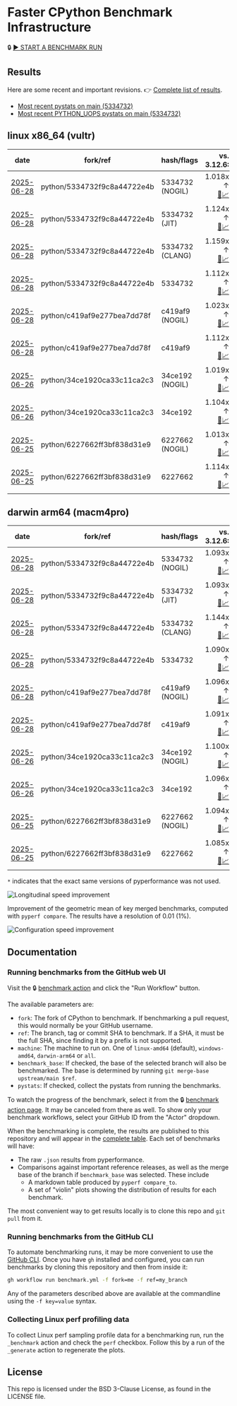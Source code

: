 # Faster CPython Benchmark Infrastructure

🔒 [▶️ START A BENCHMARK RUN](../../actions/workflows/benchmark.yml)

## Results

Here are some recent and important revisions. 👉 [Complete list of results](RESULTS.md).

<!-- START table -->
- [Most recent  pystats on main (5334732)](results/bm-20250628-3.15.0a0-5334732/bm-20250628-vultr-x86_64-python-5334732f9c8a44722e4b-3.15.0a0-5334732-pystats.md)
- [Most recent PYTHON_UOPS pystats on main (5334732)](results/bm-20250628-3.15.0a0-5334732-PYTHON_UOPS/bm-20250628-vultr-x86_64-python-5334732f9c8a44722e4b-3.15.0a0-5334732-pystats.md)

## linux x86_64 (vultr)
| date | fork/ref | hash/flags | vs. 3.12.6: | vs. 3.13.0rc2: | vs. base: |
| --- | --- | --- | ---: | ---: | ---: |
| [2025-06-28](results/bm-20250628-3.15.0a0-5334732-NOGIL) | python/5334732f9c8a44722e4b | 5334732 (NOGIL) | 1.018x ↑<br>[📄](results/bm-20250628-3.15.0a0-5334732-NOGIL/bm-20250628-vultr-x86_64-python-5334732f9c8a44722e4b-3.15.0a0-5334732-vs-3.12.6.md)[📈](results/bm-20250628-3.15.0a0-5334732-NOGIL/bm-20250628-vultr-x86_64-python-5334732f9c8a44722e4b-3.15.0a0-5334732-vs-3.12.6.svg) | 1.016x ↓<br>[📄](results/bm-20250628-3.15.0a0-5334732-NOGIL/bm-20250628-vultr-x86_64-python-5334732f9c8a44722e4b-3.15.0a0-5334732-vs-3.13.0rc2.md)[📈](results/bm-20250628-3.15.0a0-5334732-NOGIL/bm-20250628-vultr-x86_64-python-5334732f9c8a44722e4b-3.15.0a0-5334732-vs-3.13.0rc2.svg) | 1.089x ↓<br>[📄](results/bm-20250628-3.15.0a0-5334732-NOGIL/bm-20250628-vultr-x86_64-python-5334732f9c8a44722e4b-3.15.0a0-5334732-vs-base.md)[📈](results/bm-20250628-3.15.0a0-5334732-NOGIL/bm-20250628-vultr-x86_64-python-5334732f9c8a44722e4b-3.15.0a0-5334732-vs-base.svg)[🧠](results/bm-20250628-3.15.0a0-5334732-NOGIL/bm-20250628-vultr-x86_64-python-5334732f9c8a44722e4b-3.15.0a0-5334732-vs-base-mem.svg) |
| [2025-06-28](results/bm-20250628-3.15.0a0-5334732-JIT) | python/5334732f9c8a44722e4b | 5334732 (JIT) | 1.124x ↑<br>[📄](results/bm-20250628-3.15.0a0-5334732-JIT/bm-20250628-vultr-x86_64-python-5334732f9c8a44722e4b-3.15.0a0-5334732-vs-3.12.6.md)[📈](results/bm-20250628-3.15.0a0-5334732-JIT/bm-20250628-vultr-x86_64-python-5334732f9c8a44722e4b-3.15.0a0-5334732-vs-3.12.6.svg) | 1.087x ↑<br>[📄](results/bm-20250628-3.15.0a0-5334732-JIT/bm-20250628-vultr-x86_64-python-5334732f9c8a44722e4b-3.15.0a0-5334732-vs-3.13.0rc2.md)[📈](results/bm-20250628-3.15.0a0-5334732-JIT/bm-20250628-vultr-x86_64-python-5334732f9c8a44722e4b-3.15.0a0-5334732-vs-3.13.0rc2.svg) | 1.009x ↑<br>[📄](results/bm-20250628-3.15.0a0-5334732-JIT/bm-20250628-vultr-x86_64-python-5334732f9c8a44722e4b-3.15.0a0-5334732-vs-base.md)[📈](results/bm-20250628-3.15.0a0-5334732-JIT/bm-20250628-vultr-x86_64-python-5334732f9c8a44722e4b-3.15.0a0-5334732-vs-base.svg)[🧠](results/bm-20250628-3.15.0a0-5334732-JIT/bm-20250628-vultr-x86_64-python-5334732f9c8a44722e4b-3.15.0a0-5334732-vs-base-mem.svg) |
| [2025-06-28](results/bm-20250628-3.15.0a0-5334732-CLANG) | python/5334732f9c8a44722e4b | 5334732 (CLANG) | 1.159x ↑<br>[📄](results/bm-20250628-3.15.0a0-5334732-CLANG/bm-20250628-vultr-x86_64-python-5334732f9c8a44722e4b-3.15.0a0-5334732-vs-3.12.6.md)[📈](results/bm-20250628-3.15.0a0-5334732-CLANG/bm-20250628-vultr-x86_64-python-5334732f9c8a44722e4b-3.15.0a0-5334732-vs-3.12.6.svg) | 1.121x ↑<br>[📄](results/bm-20250628-3.15.0a0-5334732-CLANG/bm-20250628-vultr-x86_64-python-5334732f9c8a44722e4b-3.15.0a0-5334732-vs-3.13.0rc2.md)[📈](results/bm-20250628-3.15.0a0-5334732-CLANG/bm-20250628-vultr-x86_64-python-5334732f9c8a44722e4b-3.15.0a0-5334732-vs-3.13.0rc2.svg) | 1.041x ↑<br>[📄](results/bm-20250628-3.15.0a0-5334732-CLANG/bm-20250628-vultr-x86_64-python-5334732f9c8a44722e4b-3.15.0a0-5334732-vs-base.md)[📈](results/bm-20250628-3.15.0a0-5334732-CLANG/bm-20250628-vultr-x86_64-python-5334732f9c8a44722e4b-3.15.0a0-5334732-vs-base.svg)[🧠](results/bm-20250628-3.15.0a0-5334732-CLANG/bm-20250628-vultr-x86_64-python-5334732f9c8a44722e4b-3.15.0a0-5334732-vs-base-mem.svg) |
| [2025-06-28](results/bm-20250628-3.15.0a0-5334732) | python/5334732f9c8a44722e4b | 5334732 | 1.112x ↑<br>[📄](results/bm-20250628-3.15.0a0-5334732/bm-20250628-vultr-x86_64-python-5334732f9c8a44722e4b-3.15.0a0-5334732-vs-3.12.6.md)[📈](results/bm-20250628-3.15.0a0-5334732/bm-20250628-vultr-x86_64-python-5334732f9c8a44722e4b-3.15.0a0-5334732-vs-3.12.6.svg) | 1.075x ↑<br>[📄](results/bm-20250628-3.15.0a0-5334732/bm-20250628-vultr-x86_64-python-5334732f9c8a44722e4b-3.15.0a0-5334732-vs-3.13.0rc2.md)[📈](results/bm-20250628-3.15.0a0-5334732/bm-20250628-vultr-x86_64-python-5334732f9c8a44722e4b-3.15.0a0-5334732-vs-3.13.0rc2.svg) |  |
| [2025-06-28](results/bm-20250628-3.15.0a0-c419af9-NOGIL) | python/c419af9e277bea7dd78f | c419af9 (NOGIL) | 1.023x ↑<br>[📄](results/bm-20250628-3.15.0a0-c419af9-NOGIL/bm-20250628-vultr-x86_64-python-c419af9e277bea7dd78f-3.15.0a0-c419af9-vs-3.12.6.md)[📈](results/bm-20250628-3.15.0a0-c419af9-NOGIL/bm-20250628-vultr-x86_64-python-c419af9e277bea7dd78f-3.15.0a0-c419af9-vs-3.12.6.svg) | 1.012x ↓<br>[📄](results/bm-20250628-3.15.0a0-c419af9-NOGIL/bm-20250628-vultr-x86_64-python-c419af9e277bea7dd78f-3.15.0a0-c419af9-vs-3.13.0rc2.md)[📈](results/bm-20250628-3.15.0a0-c419af9-NOGIL/bm-20250628-vultr-x86_64-python-c419af9e277bea7dd78f-3.15.0a0-c419af9-vs-3.13.0rc2.svg) | 1.086x ↓<br>[📄](results/bm-20250628-3.15.0a0-c419af9-NOGIL/bm-20250628-vultr-x86_64-python-c419af9e277bea7dd78f-3.15.0a0-c419af9-vs-base.md)[📈](results/bm-20250628-3.15.0a0-c419af9-NOGIL/bm-20250628-vultr-x86_64-python-c419af9e277bea7dd78f-3.15.0a0-c419af9-vs-base.svg)[🧠](results/bm-20250628-3.15.0a0-c419af9-NOGIL/bm-20250628-vultr-x86_64-python-c419af9e277bea7dd78f-3.15.0a0-c419af9-vs-base-mem.svg) |
| [2025-06-28](results/bm-20250628-3.15.0a0-c419af9) | python/c419af9e277bea7dd78f | c419af9 | 1.112x ↑<br>[📄](results/bm-20250628-3.15.0a0-c419af9/bm-20250628-vultr-x86_64-python-c419af9e277bea7dd78f-3.15.0a0-c419af9-vs-3.12.6.md)[📈](results/bm-20250628-3.15.0a0-c419af9/bm-20250628-vultr-x86_64-python-c419af9e277bea7dd78f-3.15.0a0-c419af9-vs-3.12.6.svg) | 1.075x ↑<br>[📄](results/bm-20250628-3.15.0a0-c419af9/bm-20250628-vultr-x86_64-python-c419af9e277bea7dd78f-3.15.0a0-c419af9-vs-3.13.0rc2.md)[📈](results/bm-20250628-3.15.0a0-c419af9/bm-20250628-vultr-x86_64-python-c419af9e277bea7dd78f-3.15.0a0-c419af9-vs-3.13.0rc2.svg) |  |
| [2025-06-26](results/bm-20250626-3.15.0a0-34ce192-NOGIL) | python/34ce1920ca33c11ca2c3 | 34ce192 (NOGIL) | 1.019x ↑<br>[📄](results/bm-20250626-3.15.0a0-34ce192-NOGIL/bm-20250626-vultr-x86_64-python-34ce1920ca33c11ca2c3-3.15.0a0-34ce192-vs-3.12.6.md)[📈](results/bm-20250626-3.15.0a0-34ce192-NOGIL/bm-20250626-vultr-x86_64-python-34ce1920ca33c11ca2c3-3.15.0a0-34ce192-vs-3.12.6.svg) | 1.015x ↓<br>[📄](results/bm-20250626-3.15.0a0-34ce192-NOGIL/bm-20250626-vultr-x86_64-python-34ce1920ca33c11ca2c3-3.15.0a0-34ce192-vs-3.13.0rc2.md)[📈](results/bm-20250626-3.15.0a0-34ce192-NOGIL/bm-20250626-vultr-x86_64-python-34ce1920ca33c11ca2c3-3.15.0a0-34ce192-vs-3.13.0rc2.svg) | 1.083x ↓<br>[📄](results/bm-20250626-3.15.0a0-34ce192-NOGIL/bm-20250626-vultr-x86_64-python-34ce1920ca33c11ca2c3-3.15.0a0-34ce192-vs-base.md)[📈](results/bm-20250626-3.15.0a0-34ce192-NOGIL/bm-20250626-vultr-x86_64-python-34ce1920ca33c11ca2c3-3.15.0a0-34ce192-vs-base.svg)[🧠](results/bm-20250626-3.15.0a0-34ce192-NOGIL/bm-20250626-vultr-x86_64-python-34ce1920ca33c11ca2c3-3.15.0a0-34ce192-vs-base-mem.svg) |
| [2025-06-26](results/bm-20250626-3.15.0a0-34ce192) | python/34ce1920ca33c11ca2c3 | 34ce192 | 1.104x ↑<br>[📄](results/bm-20250626-3.15.0a0-34ce192/bm-20250626-vultr-x86_64-python-34ce1920ca33c11ca2c3-3.15.0a0-34ce192-vs-3.12.6.md)[📈](results/bm-20250626-3.15.0a0-34ce192/bm-20250626-vultr-x86_64-python-34ce1920ca33c11ca2c3-3.15.0a0-34ce192-vs-3.12.6.svg) | 1.067x ↑<br>[📄](results/bm-20250626-3.15.0a0-34ce192/bm-20250626-vultr-x86_64-python-34ce1920ca33c11ca2c3-3.15.0a0-34ce192-vs-3.13.0rc2.md)[📈](results/bm-20250626-3.15.0a0-34ce192/bm-20250626-vultr-x86_64-python-34ce1920ca33c11ca2c3-3.15.0a0-34ce192-vs-3.13.0rc2.svg) |  |
| [2025-06-25](results/bm-20250625-3.15.0a0-6227662-NOGIL) | python/6227662ff3bf838d31e9 | 6227662 (NOGIL) | 1.013x ↑<br>[📄](results/bm-20250625-3.15.0a0-6227662-NOGIL/bm-20250625-vultr-x86_64-python-6227662ff3bf838d31e9-3.15.0a0-6227662-vs-3.12.6.md)[📈](results/bm-20250625-3.15.0a0-6227662-NOGIL/bm-20250625-vultr-x86_64-python-6227662ff3bf838d31e9-3.15.0a0-6227662-vs-3.12.6.svg) | 1.021x ↓<br>[📄](results/bm-20250625-3.15.0a0-6227662-NOGIL/bm-20250625-vultr-x86_64-python-6227662ff3bf838d31e9-3.15.0a0-6227662-vs-3.13.0rc2.md)[📈](results/bm-20250625-3.15.0a0-6227662-NOGIL/bm-20250625-vultr-x86_64-python-6227662ff3bf838d31e9-3.15.0a0-6227662-vs-3.13.0rc2.svg) | 1.095x ↓<br>[📄](results/bm-20250625-3.15.0a0-6227662-NOGIL/bm-20250625-vultr-x86_64-python-6227662ff3bf838d31e9-3.15.0a0-6227662-vs-base.md)[📈](results/bm-20250625-3.15.0a0-6227662-NOGIL/bm-20250625-vultr-x86_64-python-6227662ff3bf838d31e9-3.15.0a0-6227662-vs-base.svg)[🧠](results/bm-20250625-3.15.0a0-6227662-NOGIL/bm-20250625-vultr-x86_64-python-6227662ff3bf838d31e9-3.15.0a0-6227662-vs-base-mem.svg) |
| [2025-06-25](results/bm-20250625-3.15.0a0-6227662) | python/6227662ff3bf838d31e9 | 6227662 | 1.114x ↑<br>[📄](results/bm-20250625-3.15.0a0-6227662/bm-20250625-vultr-x86_64-python-6227662ff3bf838d31e9-3.15.0a0-6227662-vs-3.12.6.md)[📈](results/bm-20250625-3.15.0a0-6227662/bm-20250625-vultr-x86_64-python-6227662ff3bf838d31e9-3.15.0a0-6227662-vs-3.12.6.svg) | 1.077x ↑<br>[📄](results/bm-20250625-3.15.0a0-6227662/bm-20250625-vultr-x86_64-python-6227662ff3bf838d31e9-3.15.0a0-6227662-vs-3.13.0rc2.md)[📈](results/bm-20250625-3.15.0a0-6227662/bm-20250625-vultr-x86_64-python-6227662ff3bf838d31e9-3.15.0a0-6227662-vs-3.13.0rc2.svg) |  |

## darwin arm64 (macm4pro)
| date | fork/ref | hash/flags | vs. 3.12.6: | vs. 3.13.0rc2: | vs. base: |
| --- | --- | --- | ---: | ---: | ---: |
| [2025-06-28](results/bm-20250628-3.15.0a0-5334732-NOGIL) | python/5334732f9c8a44722e4b | 5334732 (NOGIL) | 1.093x ↑<br>[📄](results/bm-20250628-3.15.0a0-5334732-NOGIL/bm-20250628-macm4pro-arm64-python-5334732f9c8a44722e4b-3.15.0a0-5334732-vs-3.12.6.md)[📈](results/bm-20250628-3.15.0a0-5334732-NOGIL/bm-20250628-macm4pro-arm64-python-5334732f9c8a44722e4b-3.15.0a0-5334732-vs-3.12.6.svg) | 1.014x ↑<br>[📄](results/bm-20250628-3.15.0a0-5334732-NOGIL/bm-20250628-macm4pro-arm64-python-5334732f9c8a44722e4b-3.15.0a0-5334732-vs-3.13.0rc2.md)[📈](results/bm-20250628-3.15.0a0-5334732-NOGIL/bm-20250628-macm4pro-arm64-python-5334732f9c8a44722e4b-3.15.0a0-5334732-vs-3.13.0rc2.svg) | 1.002x ↑<br>[📄](results/bm-20250628-3.15.0a0-5334732-NOGIL/bm-20250628-macm4pro-arm64-python-5334732f9c8a44722e4b-3.15.0a0-5334732-vs-base.md)[📈](results/bm-20250628-3.15.0a0-5334732-NOGIL/bm-20250628-macm4pro-arm64-python-5334732f9c8a44722e4b-3.15.0a0-5334732-vs-base.svg)[🧠](results/bm-20250628-3.15.0a0-5334732-NOGIL/bm-20250628-macm4pro-arm64-python-5334732f9c8a44722e4b-3.15.0a0-5334732-vs-base-mem.svg) |
| [2025-06-28](results/bm-20250628-3.15.0a0-5334732-JIT) | python/5334732f9c8a44722e4b | 5334732 (JIT) | 1.093x ↑<br>[📄](results/bm-20250628-3.15.0a0-5334732-JIT/bm-20250628-macm4pro-arm64-python-5334732f9c8a44722e4b-3.15.0a0-5334732-vs-3.12.6.md)[📈](results/bm-20250628-3.15.0a0-5334732-JIT/bm-20250628-macm4pro-arm64-python-5334732f9c8a44722e4b-3.15.0a0-5334732-vs-3.12.6.svg) | 1.014x ↑<br>[📄](results/bm-20250628-3.15.0a0-5334732-JIT/bm-20250628-macm4pro-arm64-python-5334732f9c8a44722e4b-3.15.0a0-5334732-vs-3.13.0rc2.md)[📈](results/bm-20250628-3.15.0a0-5334732-JIT/bm-20250628-macm4pro-arm64-python-5334732f9c8a44722e4b-3.15.0a0-5334732-vs-3.13.0rc2.svg) | 1.003x ↑<br>[📄](results/bm-20250628-3.15.0a0-5334732-JIT/bm-20250628-macm4pro-arm64-python-5334732f9c8a44722e4b-3.15.0a0-5334732-vs-base.md)[📈](results/bm-20250628-3.15.0a0-5334732-JIT/bm-20250628-macm4pro-arm64-python-5334732f9c8a44722e4b-3.15.0a0-5334732-vs-base.svg)[🧠](results/bm-20250628-3.15.0a0-5334732-JIT/bm-20250628-macm4pro-arm64-python-5334732f9c8a44722e4b-3.15.0a0-5334732-vs-base-mem.svg) |
| [2025-06-28](results/bm-20250628-3.15.0a0-5334732-CLANG) | python/5334732f9c8a44722e4b | 5334732 (CLANG) | 1.144x ↑<br>[📄](results/bm-20250628-3.15.0a0-5334732-CLANG/bm-20250628-macm4pro-arm64-python-5334732f9c8a44722e4b-3.15.0a0-5334732-vs-3.12.6.md)[📈](results/bm-20250628-3.15.0a0-5334732-CLANG/bm-20250628-macm4pro-arm64-python-5334732f9c8a44722e4b-3.15.0a0-5334732-vs-3.12.6.svg) | 1.061x ↑<br>[📄](results/bm-20250628-3.15.0a0-5334732-CLANG/bm-20250628-macm4pro-arm64-python-5334732f9c8a44722e4b-3.15.0a0-5334732-vs-3.13.0rc2.md)[📈](results/bm-20250628-3.15.0a0-5334732-CLANG/bm-20250628-macm4pro-arm64-python-5334732f9c8a44722e4b-3.15.0a0-5334732-vs-3.13.0rc2.svg) | 1.052x ↑<br>[📄](results/bm-20250628-3.15.0a0-5334732-CLANG/bm-20250628-macm4pro-arm64-python-5334732f9c8a44722e4b-3.15.0a0-5334732-vs-base.md)[📈](results/bm-20250628-3.15.0a0-5334732-CLANG/bm-20250628-macm4pro-arm64-python-5334732f9c8a44722e4b-3.15.0a0-5334732-vs-base.svg)[🧠](results/bm-20250628-3.15.0a0-5334732-CLANG/bm-20250628-macm4pro-arm64-python-5334732f9c8a44722e4b-3.15.0a0-5334732-vs-base-mem.svg) |
| [2025-06-28](results/bm-20250628-3.15.0a0-5334732) | python/5334732f9c8a44722e4b | 5334732 | 1.090x ↑<br>[📄](results/bm-20250628-3.15.0a0-5334732/bm-20250628-macm4pro-arm64-python-5334732f9c8a44722e4b-3.15.0a0-5334732-vs-3.12.6.md)[📈](results/bm-20250628-3.15.0a0-5334732/bm-20250628-macm4pro-arm64-python-5334732f9c8a44722e4b-3.15.0a0-5334732-vs-3.12.6.svg) | 1.012x ↑<br>[📄](results/bm-20250628-3.15.0a0-5334732/bm-20250628-macm4pro-arm64-python-5334732f9c8a44722e4b-3.15.0a0-5334732-vs-3.13.0rc2.md)[📈](results/bm-20250628-3.15.0a0-5334732/bm-20250628-macm4pro-arm64-python-5334732f9c8a44722e4b-3.15.0a0-5334732-vs-3.13.0rc2.svg) |  |
| [2025-06-28](results/bm-20250628-3.15.0a0-c419af9-NOGIL) | python/c419af9e277bea7dd78f | c419af9 (NOGIL) | 1.096x ↑<br>[📄](results/bm-20250628-3.15.0a0-c419af9-NOGIL/bm-20250628-macm4pro-arm64-python-c419af9e277bea7dd78f-3.15.0a0-c419af9-vs-3.12.6.md)[📈](results/bm-20250628-3.15.0a0-c419af9-NOGIL/bm-20250628-macm4pro-arm64-python-c419af9e277bea7dd78f-3.15.0a0-c419af9-vs-3.12.6.svg) | 1.017x ↑<br>[📄](results/bm-20250628-3.15.0a0-c419af9-NOGIL/bm-20250628-macm4pro-arm64-python-c419af9e277bea7dd78f-3.15.0a0-c419af9-vs-3.13.0rc2.md)[📈](results/bm-20250628-3.15.0a0-c419af9-NOGIL/bm-20250628-macm4pro-arm64-python-c419af9e277bea7dd78f-3.15.0a0-c419af9-vs-3.13.0rc2.svg) | 1.004x ↑<br>[📄](results/bm-20250628-3.15.0a0-c419af9-NOGIL/bm-20250628-macm4pro-arm64-python-c419af9e277bea7dd78f-3.15.0a0-c419af9-vs-base.md)[📈](results/bm-20250628-3.15.0a0-c419af9-NOGIL/bm-20250628-macm4pro-arm64-python-c419af9e277bea7dd78f-3.15.0a0-c419af9-vs-base.svg)[🧠](results/bm-20250628-3.15.0a0-c419af9-NOGIL/bm-20250628-macm4pro-arm64-python-c419af9e277bea7dd78f-3.15.0a0-c419af9-vs-base-mem.svg) |
| [2025-06-28](results/bm-20250628-3.15.0a0-c419af9) | python/c419af9e277bea7dd78f | c419af9 | 1.091x ↑<br>[📄](results/bm-20250628-3.15.0a0-c419af9/bm-20250628-macm4pro-arm64-python-c419af9e277bea7dd78f-3.15.0a0-c419af9-vs-3.12.6.md)[📈](results/bm-20250628-3.15.0a0-c419af9/bm-20250628-macm4pro-arm64-python-c419af9e277bea7dd78f-3.15.0a0-c419af9-vs-3.12.6.svg) | 1.012x ↑<br>[📄](results/bm-20250628-3.15.0a0-c419af9/bm-20250628-macm4pro-arm64-python-c419af9e277bea7dd78f-3.15.0a0-c419af9-vs-3.13.0rc2.md)[📈](results/bm-20250628-3.15.0a0-c419af9/bm-20250628-macm4pro-arm64-python-c419af9e277bea7dd78f-3.15.0a0-c419af9-vs-3.13.0rc2.svg) |  |
| [2025-06-26](results/bm-20250626-3.15.0a0-34ce192-NOGIL) | python/34ce1920ca33c11ca2c3 | 34ce192 (NOGIL) | 1.100x ↑<br>[📄](results/bm-20250626-3.15.0a0-34ce192-NOGIL/bm-20250626-macm4pro-arm64-python-34ce1920ca33c11ca2c3-3.15.0a0-34ce192-vs-3.12.6.md)[📈](results/bm-20250626-3.15.0a0-34ce192-NOGIL/bm-20250626-macm4pro-arm64-python-34ce1920ca33c11ca2c3-3.15.0a0-34ce192-vs-3.12.6.svg) | 1.021x ↑<br>[📄](results/bm-20250626-3.15.0a0-34ce192-NOGIL/bm-20250626-macm4pro-arm64-python-34ce1920ca33c11ca2c3-3.15.0a0-34ce192-vs-3.13.0rc2.md)[📈](results/bm-20250626-3.15.0a0-34ce192-NOGIL/bm-20250626-macm4pro-arm64-python-34ce1920ca33c11ca2c3-3.15.0a0-34ce192-vs-3.13.0rc2.svg) | 1.003x ↑<br>[📄](results/bm-20250626-3.15.0a0-34ce192-NOGIL/bm-20250626-macm4pro-arm64-python-34ce1920ca33c11ca2c3-3.15.0a0-34ce192-vs-base.md)[📈](results/bm-20250626-3.15.0a0-34ce192-NOGIL/bm-20250626-macm4pro-arm64-python-34ce1920ca33c11ca2c3-3.15.0a0-34ce192-vs-base.svg)[🧠](results/bm-20250626-3.15.0a0-34ce192-NOGIL/bm-20250626-macm4pro-arm64-python-34ce1920ca33c11ca2c3-3.15.0a0-34ce192-vs-base-mem.svg) |
| [2025-06-26](results/bm-20250626-3.15.0a0-34ce192) | python/34ce1920ca33c11ca2c3 | 34ce192 | 1.096x ↑<br>[📄](results/bm-20250626-3.15.0a0-34ce192/bm-20250626-macm4pro-arm64-python-34ce1920ca33c11ca2c3-3.15.0a0-34ce192-vs-3.12.6.md)[📈](results/bm-20250626-3.15.0a0-34ce192/bm-20250626-macm4pro-arm64-python-34ce1920ca33c11ca2c3-3.15.0a0-34ce192-vs-3.12.6.svg) | 1.017x ↑<br>[📄](results/bm-20250626-3.15.0a0-34ce192/bm-20250626-macm4pro-arm64-python-34ce1920ca33c11ca2c3-3.15.0a0-34ce192-vs-3.13.0rc2.md)[📈](results/bm-20250626-3.15.0a0-34ce192/bm-20250626-macm4pro-arm64-python-34ce1920ca33c11ca2c3-3.15.0a0-34ce192-vs-3.13.0rc2.svg) |  |
| [2025-06-25](results/bm-20250625-3.15.0a0-6227662-NOGIL) | python/6227662ff3bf838d31e9 | 6227662 (NOGIL) | 1.094x ↑<br>[📄](results/bm-20250625-3.15.0a0-6227662-NOGIL/bm-20250625-macm4pro-arm64-python-6227662ff3bf838d31e9-3.15.0a0-6227662-vs-3.12.6.md)[📈](results/bm-20250625-3.15.0a0-6227662-NOGIL/bm-20250625-macm4pro-arm64-python-6227662ff3bf838d31e9-3.15.0a0-6227662-vs-3.12.6.svg) | 1.014x ↑<br>[📄](results/bm-20250625-3.15.0a0-6227662-NOGIL/bm-20250625-macm4pro-arm64-python-6227662ff3bf838d31e9-3.15.0a0-6227662-vs-3.13.0rc2.md)[📈](results/bm-20250625-3.15.0a0-6227662-NOGIL/bm-20250625-macm4pro-arm64-python-6227662ff3bf838d31e9-3.15.0a0-6227662-vs-3.13.0rc2.svg) | 1.007x ↑<br>[📄](results/bm-20250625-3.15.0a0-6227662-NOGIL/bm-20250625-macm4pro-arm64-python-6227662ff3bf838d31e9-3.15.0a0-6227662-vs-base.md)[📈](results/bm-20250625-3.15.0a0-6227662-NOGIL/bm-20250625-macm4pro-arm64-python-6227662ff3bf838d31e9-3.15.0a0-6227662-vs-base.svg)[🧠](results/bm-20250625-3.15.0a0-6227662-NOGIL/bm-20250625-macm4pro-arm64-python-6227662ff3bf838d31e9-3.15.0a0-6227662-vs-base-mem.svg) |
| [2025-06-25](results/bm-20250625-3.15.0a0-6227662) | python/6227662ff3bf838d31e9 | 6227662 | 1.085x ↑<br>[📄](results/bm-20250625-3.15.0a0-6227662/bm-20250625-macm4pro-arm64-python-6227662ff3bf838d31e9-3.15.0a0-6227662-vs-3.12.6.md)[📈](results/bm-20250625-3.15.0a0-6227662/bm-20250625-macm4pro-arm64-python-6227662ff3bf838d31e9-3.15.0a0-6227662-vs-3.12.6.svg) | 1.007x ↑<br>[📄](results/bm-20250625-3.15.0a0-6227662/bm-20250625-macm4pro-arm64-python-6227662ff3bf838d31e9-3.15.0a0-6227662-vs-3.13.0rc2.md)[📈](results/bm-20250625-3.15.0a0-6227662/bm-20250625-macm4pro-arm64-python-6227662ff3bf838d31e9-3.15.0a0-6227662-vs-3.13.0rc2.svg) |  |


<!-- END table -->

`*` indicates that the exact same versions of pyperformance was not used.

![Longitudinal speed improvement](/longitudinal.svg)

Improvement of the geometric mean of key merged benchmarks, computed with `pyperf compare`.
The results have a resolution of 0.01 (1%).

![Configuration speed improvement](/configs.svg)

## Documentation

### Running benchmarks from the GitHub web UI

Visit the 🔒 [benchmark action](../../actions/workflows/benchmark.yml) and click the "Run Workflow" button.

The available parameters are:

- `fork`: The fork of CPython to benchmark.
  If benchmarking a pull request, this would normally be your GitHub username.
- `ref`: The branch, tag or commit SHA to benchmark.
  If a SHA, it must be the full SHA, since finding it by a prefix is not supported.
- `machine`: The machine to run on.
  One of `linux-amd64` (default), `windows-amd64`, `darwin-arm64` or `all`.
- `benchmark_base`: If checked, the base of the selected branch will also be benchmarked.
  The base is determined by running `git merge-base upstream/main $ref`.
- `pystats`: If checked, collect the pystats from running the benchmarks.

To watch the progress of the benchmark, select it from the 🔒 [benchmark action page](../../actions/workflows/benchmark.yml).
It may be canceled from there as well.
To show only your benchmark workflows, select your GitHub ID from the "Actor" dropdown.

When the benchmarking is complete, the results are published to this repository and will appear in the [complete table](RESULTS.md).
Each set of benchmarks will have:

- The raw `.json` results from pyperformance.
- Comparisons against important reference releases, as well as the merge base of the branch if `benchmark_base` was selected. These include
  - A markdown table produced by `pyperf compare_to`.
  - A set of "violin" plots showing the distribution of results for each benchmark.

The most convenient way to get results locally is to clone this repo and `git pull` from it.

### Running benchmarks from the GitHub CLI

To automate benchmarking runs, it may be more convenient to use the [GitHub CLI](https://cli.github.com/).
Once you have `gh` installed and configured, you can run benchmarks by cloning this repository and then from inside it:

```bash session
gh workflow run benchmark.yml -f fork=me -f ref=my_branch
```

Any of the parameters described above are available at the commandline using the `-f key=value` syntax.

### Collecting Linux perf profiling data

To collect Linux perf sampling profile data for a benchmarking run, run the `_benchmark` action and check the `perf` checkbox.
Follow this by a run of the `_generate` action to regenerate the plots.

## License

This repo is licensed under the BSD 3-Clause License, as found in the LICENSE file.
